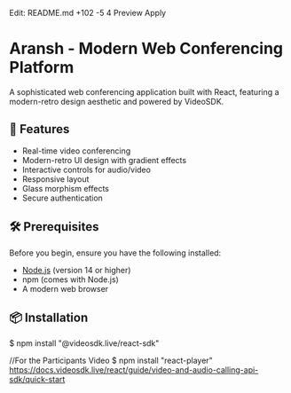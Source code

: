 Edit:
README.md
+102
-5
 4
Preview
Apply
# Aransh - Modern Web Conferencing Platform

A sophisticated web conferencing application built with React, featuring a modern-retro design aesthetic and powered by VideoSDK.

## 🚀 Features

- Real-time video conferencing
- Modern-retro UI design with gradient effects
- Interactive controls for audio/video
- Responsive layout
- Glass morphism effects
- Secure authentication

## 🛠️ Prerequisites

Before you begin, ensure you have the following installed:
- [Node.js](https://nodejs.org/) (version 14 or higher)
- npm (comes with Node.js)
- A modern web browser

## 📦 Installation
$ npm install "@videosdk.live/react-sdk"

//For the Participants Video
$ npm install "react-player" 
https://docs.videosdk.live/react/guide/video-and-audio-calling-api-sdk/quick-start

